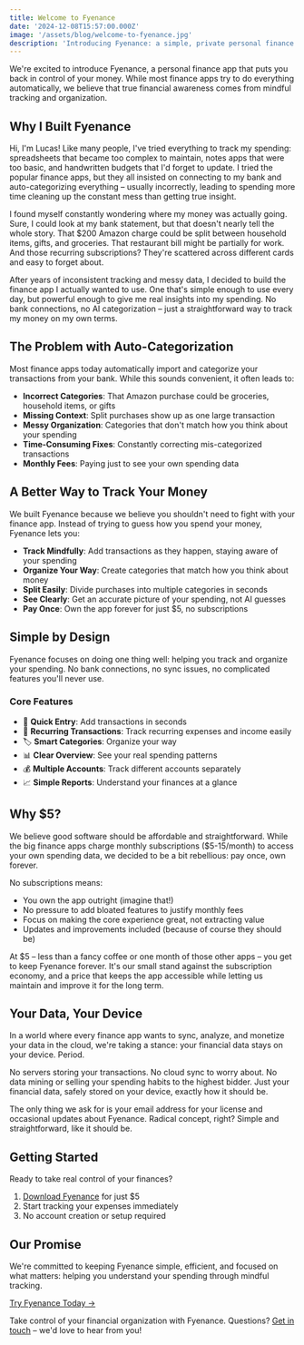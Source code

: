 ```yaml
---
title: Welcome to Fyenance
date: '2024-12-08T15:57:00.000Z'
image: '/assets/blog/welcome-to-fyenance.jpg'
description: 'Introducing Fyenance: a simple, private personal finance app that puts you in control of your money. No cloud sync, no subscriptions, just mindful money management.'
---
```


We're excited to introduce Fyenance, a personal finance app that puts you back in control of your money. While most finance apps try to do everything automatically, we believe that true financial awareness comes from mindful tracking and organization.

## Why I Built Fyenance

Hi, I'm Lucas! Like many people, I've tried everything to track my spending: spreadsheets that became too complex to maintain, notes apps that were too basic, and handwritten budgets that I'd forget to update. I tried the popular finance apps, but they all insisted on connecting to my bank and auto-categorizing everything – usually incorrectly, leading to spending more time cleaning up the constant mess than getting true insight.

I found myself constantly wondering where my money was actually going. Sure, I could look at my bank statement, but that doesn't nearly tell the whole story. That $200 Amazon charge could be split between household items, gifts, and groceries. That restaurant bill might be partially for work. And those recurring subscriptions? They're scattered across different cards and easy to forget about.

After years of inconsistent tracking and messy data, I decided to build the finance app I actually wanted to use. One that's simple enough to use every day, but powerful enough to give me real insights into my spending. No bank connections, no AI categorization – just a straightforward way to track my money on my own terms.

## The Problem with Auto-Categorization

Most finance apps today automatically import and categorize your transactions from your bank. While this sounds convenient, it often leads to:

- **Incorrect Categories**: That Amazon purchase could be groceries, household items, or gifts
- **Missing Context**: Split purchases show up as one large transaction
- **Messy Organization**: Categories that don't match how you think about your spending
- **Time-Consuming Fixes**: Constantly correcting mis-categorized transactions
- **Monthly Fees**: Paying just to see your own spending data

## A Better Way to Track Your Money

We built Fyenance because we believe you shouldn't need to fight with your finance app. Instead of trying to guess how you spend your money, Fyenance lets you:

- **Track Mindfully**: Add transactions as they happen, staying aware of your spending
- **Organize Your Way**: Create categories that match how you think about money
- **Split Easily**: Divide purchases into multiple categories in seconds
- **See Clearly**: Get an accurate picture of your spending, not AI guesses
- **Pay Once**: Own the app forever for just $5, no subscriptions

## Simple by Design

Fyenance focuses on doing one thing well: helping you track and organize your spending. No bank connections, no sync issues, no complicated features you'll never use.

### Core Features
- 📱 **Quick Entry**: Add transactions in seconds
- 🔄 **Recurring Transactions**: Track recurring expenses and income easily
- 🏷️ **Smart Categories**: Organize your way
- 📊 **Clear Overview**: See your real spending patterns
- 💰 **Multiple Accounts**: Track different accounts separately
- 📈 **Simple Reports**: Understand your finances at a glance

## Why $5?

We believe good software should be affordable and straightforward. While the big finance apps charge monthly subscriptions ($5-15/month) to access your own spending data, we decided to be a bit rebellious: pay once, own forever.

No subscriptions means:
- You own the app outright (imagine that!)
- No pressure to add bloated features to justify monthly fees
- Focus on making the core experience great, not extracting value
- Updates and improvements included (because of course they should be)

At $5 – less than a fancy coffee or one month of those other apps – you get to keep Fyenance forever. It's our small stand against the subscription economy, and a price that keeps the app accessible while letting us maintain and improve it for the long term.

## Your Data, Your Device

In a world where every finance app wants to sync, analyze, and monetize your data in the cloud, we're taking a stance: your financial data stays on your device. Period.

No servers storing your transactions. No cloud sync to worry about. No data mining or selling your spending habits to the highest bidder. Just your financial data, safely stored on your device, exactly how it should be.

The only thing we ask for is your email address for your license and occasional updates about Fyenance. Radical concept, right? Simple and straightforward, like it should be.

## Getting Started

Ready to take real control of your finances?

1. [Download Fyenance](/buy.html) for just $5
2. Start tracking your expenses immediately
3. No account creation or setup required

## Our Promise

We're committed to keeping Fyenance simple, efficient, and focused on what matters: helping you understand your spending through mindful tracking.

[Try Fyenance Today →](/buy.html)

Take control of your financial organization with Fyenance. Questions? [Get in touch](mailto:lucas@metromagic.io) – we'd love to hear from you!